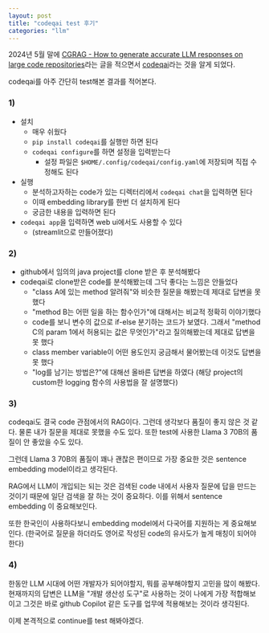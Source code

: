 ```yaml
---
layout: post
title: "codeqai test 후기"
categories: "llm"
---
```


2024년 5월 말에 [CGRAG - How to generate accurate LLM responses on large code repositories](/llm/2024/05/25/cgrag.html)라는 글을 적으면서 [codeqai](https://github.com/fynnfluegge/codeqai)라는 것을 알게 되었다.

codeqai를 아주 간단히 test해본 결과를 적어본다.

### 1)

- 설치
  - 매우 쉬웠다
  - `pip install codeqai`를 실행만 하면 된다
  - `codeqai configure`를 하면 설정을 입력받는다
    - 설정 파일은 `$HOME/.config/codeqai/config.yaml`에 저장되며 직접 수정해도 된다
- 실행
  - 분석하고자하는 code가 있는 디렉터리에서 `codeqai chat`을 입력하면 된다
  - 이때 embedding library를 한번 더 설치하게 된다
  - 궁금한 내용을 입력하면 된다
- `codeqai app`을 입력하면 web ui에서도 사용할 수 있다
  - (streamlit으로 만들어졌다)

### 2)

- github에서 임의의 java project를 clone 받은 후 분석해봤다
- codeqai로 clone받은 code를 분석해봤는데 그닥 좋다는 느낌은 안들었다
  - "class A에 있는 method 알려줘"와 비슷한 질문을 해봤는데 제대로 답변을 못했다
  - "method B는 어떤 일을 하는 함수인가"에 대해서는 비교적 정확히 이야기했다
  - code를 보니 변수의 값으로 if-else 분기하는 코드가 보였다. 그래서 "method C의 param 1에서 허용되는 값은 무엇인가"라고 질의해봤는데 제대로 답변을 못 했다
  - class member variable이 어떤 용도인지 궁금해서 물어봤는데 이것도 답변을 못 했다
  - "log를 남기는 방법은?"에 대해선 올바른 답변을 하였다 (해당 project의 custom한 logging 함수의 사용법을 잘 설명했다)

### 3)

codeqai도 결국 code 관점에서의 RAG이다. 그런데 생각보다 품질이 좋지 않은 것 같다. 물론 내가 질문을 제대로 못했을 수도 있다. 또한 test에 사용한 Llama 3 70B의 품질이 안 좋았을 수도 있다.

그런데 Llama 3 70B의 품질이 꽤나 괜찮은 편이므로 가장 중요한 것은 sentence embedding model이라고 생각된다.

RAG에서 LLM이 개입되는 되는 것은 검색된 code 내에서 사용자 질문에 답을 만드는 것이기 때문에 일단 검색을 잘 하는 것이 중요하다. 이를 위해서 sentence embedding 이 중요해보인다.

또한 한국인이 사용하다보니 embedding model에서 다국어를 지원하는 게 중요해보인다. (한국어로 질문을 하더라도 영어로 작성된 code의 유사도가 높게 매칭이 되어야 한다)

### 4)

한동안 LLM 시대에 어떤 개발자가 되어야할지, 뭐를 공부해야할지 고민을 많이 해봤다. 현재까지의 답변은 LLM을 "개발 생산성 도구"로 사용하는 것이 나에게 가장 적합해보이고 그것은 바로 github Copilot 같은 도구를 업무에 적용해보는 것이라 생각된다.

이제 본격적으로 continue를 test 해봐야겠다.
